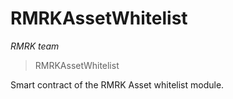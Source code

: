 # RMRKAssetWhitelist

*RMRK team*

> RMRKAssetWhitelist

Smart contract of the RMRK Asset whitelist module.





